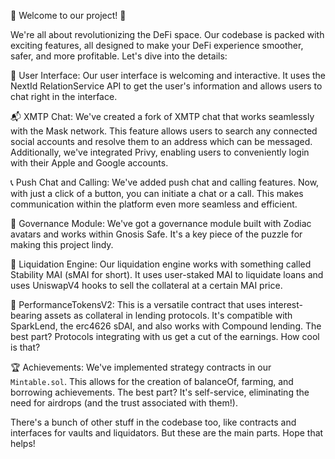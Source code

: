 🚀 Welcome to our project! 🚀

We're all about revolutionizing the DeFi space. Our codebase is packed with exciting features, all designed to make your DeFi experience smoother, safer, and more profitable. Let's dive into the details:

👥 User Interface:
Our user interface is welcoming and interactive. It uses the NextId RelationService API to get the user's information and allows users to chat right in the interface. 

📬 XMTP Chat:
We've created a fork of XMTP chat that works seamlessly with the Mask network. This feature allows users to search any connected social accounts and resolve them to an address which can be messaged. Additionally, we've integrated Privy, enabling users to conveniently login with their Apple and Google accounts.

📞 Push Chat and Calling:
We've added push chat and calling features. Now, with just a click of a button, you can initiate a chat or a call. This makes communication within the platform even more seamless and efficient.

👑 Governance Module:
We've got a governance module built with Zodiac avatars and works within Gnosis Safe. It's a key piece of the puzzle for making this project lindy.

🔧 Liquidation Engine:
Our liquidation engine works with something called Stability MAI (sMAI for short). It uses user-staked MAI to liquidate loans and uses UniswapV4 hooks to sell the collateral at a certain MAI price.

🔐 PerformanceTokensV2:
This is a versatile contract that uses interest-bearing assets as collateral in lending protocols. It's compatible with SparkLend, the erc4626 sDAI, and also works with Compound lending. The best part? Protocols integrating with us get a cut of the earnings. How cool is that?

🏆 Achievements:
We've implemented strategy contracts in our `Mintable.sol`. This allows for the creation of balanceOf, farming, and borrowing achievements. The best part? It's self-service, eliminating the need for airdrops (and the trust associated with them!).


There's a bunch of other stuff in the codebase too, like contracts and interfaces for vaults and liquidators. But these are the main parts. Hope that helps!